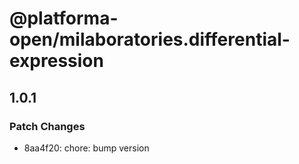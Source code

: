# @platforma-open/milaboratories.differential-expression

## 1.0.1

### Patch Changes

- 8aa4f20: chore: bump version
